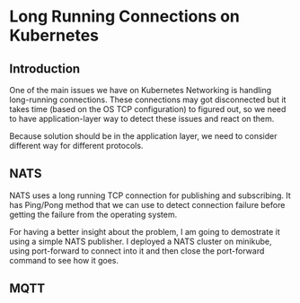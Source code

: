 # Long Running Connections on Kubernetes

## Introduction

One of the main issues we have on Kubernetes Networking is handling long-running connections.
These connections may got disconnected but it takes time (based on the OS TCP configuration) to figured out,
so we need to have application-layer way to detect these issues and react on them.

Because solution should be in the application layer, we need to consider different way for different
protocols.

## NATS

NATS uses a long running TCP connection for publishing and subscribing. It has Ping/Pong method that we can use to detect connection failure before
getting the failure from the operating system.

For having a better insight about the problem, I am going to demostrate it using a simple NATS publisher. I deployed a NATS cluster on minikube, using
port-forward to connect into it and then close the port-forward command to see how it goes.

## MQTT
